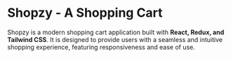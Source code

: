 # Shopzy - A Shopping Cart
Shopzy is a modern shopping cart application built with **React, Redux, and Tailwind CSS**. It is designed to provide users with a seamless and intuitive shopping experience, featuring responsiveness and ease of use.
